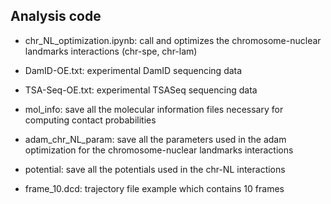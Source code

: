 ## Analysis code

- chr_NL_optimization.ipynb: call and optimizes the chromosome-nuclear landmarks interactions (chr-spe, chr-lam)

- DamID-OE.txt: experimental DamID sequencing data

- TSA-Seq-OE.txt: experimental TSASeq sequencing data

- mol_info: save all the molecular information files necessary for computing contact probabilities

- adam_chr_NL_param: save all the parameters used in the adam optimization for the chromosome-nuclear landmarks interactions

- potential: save all the potentials used in the chr-NL interactions

- frame_10.dcd: trajectory file example which contains 10 frames
